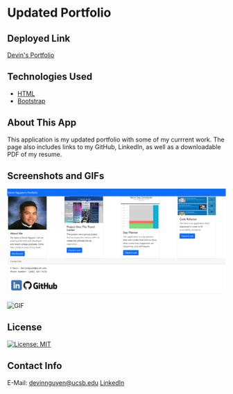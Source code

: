 # Updated Portfolio

## Deployed Link 
[Devin's Portfolio](https://kuyadevin.github.io/updated-portfolio/)

## Technologies Used
* [HTML](https://developer.mozilla.org/en-US/docs/Web/HTML)
* [Bootstrap](https://getbootstrap.com/)

## About This App
This application is my updated portfolio with some of my currrent work. The page also includes links to my GitHub, LinkedIn, as well as a downloadable PDF of my resume. 

## Screenshots and GIFs
![Portfolio](./assets/Images/Screenshot%20(52).png)

![GIF](./assets/Images/Untitled_%20Apr%2018%2C%202022%2010_16%20PM.gif)

## License 
[![License: MIT](https://img.shields.io/badge/License-MIT-yellow.svg)](https://opensource.org/licenses/MIT)

## Contact Info
E-Mail: devinnguyen@ucsb.edu
[LinkedIn](https://www.linkedin.com/in/devin-nguyen-9a0676212/)
